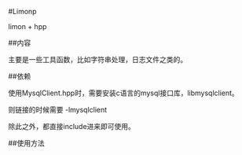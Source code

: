 #Limonp 

limon + hpp 

##内容

主要是一些工具函数，比如字符串处理，日志文件之类的。

##依赖


使用MysqlClient.hpp时，需要安装c语言的mysql接口库，libmysqlclient。

则链接的时候需要 -lmysqlclient

除此之外，都直接include进来即可使用。

##使用方法
```sh

```
